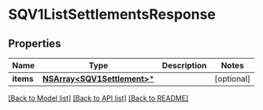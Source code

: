 # SQV1ListSettlementsResponse

## Properties
Name | Type | Description | Notes
------------ | ------------- | ------------- | -------------
**items** | [**NSArray&lt;SQV1Settlement&gt;***](SQV1Settlement.md) |  | [optional] 

[[Back to Model list]](../README.md#documentation-for-models) [[Back to API list]](../README.md#documentation-for-api-endpoints) [[Back to README]](../README.md)


